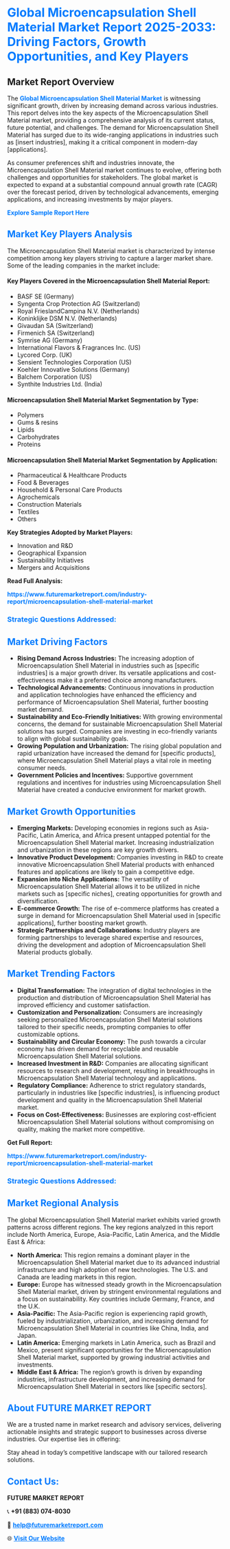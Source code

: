 <h1 style="color: #007BFF;">Global Microencapsulation Shell Material Market Report 2025-2033: Driving Factors, Growth Opportunities, and Key Players</h1>

<section id="overview">
<h2>Market Report Overview</h2>
<p>The <a href="https://www.futuremarketreport.com/industry-report/microencapsulation-shell-material-market" style="color: #007BFF; text-decoration: none;"><strong>Global Microencapsulation Shell Material Market</strong></a> is witnessing significant growth, driven by increasing demand across various industries. This report delves into the key aspects of the Microencapsulation Shell Material market, providing a comprehensive analysis of its current status, future potential, and challenges. The demand for Microencapsulation Shell Material has surged due to its wide-ranging applications in industries such as [insert industries], making it a critical component in modern-day [applications].</p>
<p>As consumer preferences shift and industries innovate, the Microencapsulation Shell Material market continues to evolve, offering both challenges and opportunities for stakeholders. The global market is expected to expand at a substantial compound annual growth rate (CAGR) over the forecast period, driven by technological advancements, emerging applications, and increasing investments by major players.</p>
</section>

<section id="overview">
<p><a href="https://www.futuremarketreport.com/request-sample/reportId=53492" style="color: #007BFF; text-decoration: none;"><strong>Explore Sample Report Here</strong></a></p>
</section>

<section id="key-players">
<h2 style="color: #007BFF;">Market Key Players Analysis</h2>
<p>The Microencapsulation Shell Material market is characterized by intense competition among key players striving to capture a larger market share. Some of the leading companies in the market include:</p>
<h4>Key Players Covered in the Microencapsulation Shell Material Report:</h4>
<ul><li>BASF SE (Germany)</li><li>Syngenta Crop Protection AG (Switzerland)</li><li>Royal FrieslandCampina N.V. (Netherlands)</li><li>Koninklijke DSM N.V. (Netherlands)</li><li>Givaudan SA (Switzerland)</li><li>Firmenich SA (Switzerland)</li><li>Symrise AG (Germany)</li><li>International Flavors &amp; Fragrances Inc. (US)</li><li>Lycored Corp. (UK)</li><li>Sensient Technologies Corporation (US)</li><li>Koehler Innovative Solutions (Germany)</li><li>Balchem Corporation (US)</li><li>Synthite Industries Ltd. (India)</li></ul>
<h4>Microencapsulation Shell Material Market Segmentation by Type:</h4>
<ul><li>Polymers</li><li>Gums &amp; resins</li><li>Lipids</li><li>Carbohydrates</li><li>Proteins</li></ul>

<h4>Microencapsulation Shell Material Market Segmentation by Application:</h4>
<ul><li>Pharmaceutical &amp; Healthcare Products</li><li>Food &amp; Beverages</li><li>Household &amp; Personal Care Products</li><li>Agrochemicals</li><li>Construction Materials</li><li>Textiles</li><li>Others</li></ul>
<p><strong>Key Strategies Adopted by Market Players:</strong></p>
<ul>
<li>Innovation and R&D</li>
<li>Geographical Expansion</li>
<li>Sustainability Initiatives</li>
<li>Mergers and Acquisitions</li>
</ul>
</section>

<section>
<p><strong>Read Full Analysis: </strong></p><a href="https://www.futuremarketreport.com/industry-report/microencapsulation-shell-material-market" style="color: #007BFF; text-decoration: none;"><strong>https://www.futuremarketreport.com/industry-report/microencapsulation-shell-material-market</strong></a>
<h3 style="color: #007BFF;">Strategic Questions Addressed:</h3>
</section>

<section id="driving-factors">
<h2 style="color: #007BFF;">Market Driving Factors</h2>
<ul>
<li><strong>Rising Demand Across Industries:</strong> The increasing adoption of Microencapsulation Shell Material in industries such as [specific industries] is a major growth driver. Its versatile applications and cost-effectiveness make it a preferred choice among manufacturers.</li>
<li><strong>Technological Advancements:</strong> Continuous innovations in production and application technologies have enhanced the efficiency and performance of Microencapsulation Shell Material, further boosting market demand.</li>
<li><strong>Sustainability and Eco-Friendly Initiatives:</strong> With growing environmental concerns, the demand for sustainable Microencapsulation Shell Material solutions has surged. Companies are investing in eco-friendly variants to align with global sustainability goals.</li>
<li><strong>Growing Population and Urbanization:</strong> The rising global population and rapid urbanization have increased the demand for [specific products], where Microencapsulation Shell Material plays a vital role in meeting consumer needs.</li>
<li><strong>Government Policies and Incentives:</strong> Supportive government regulations and incentives for industries using Microencapsulation Shell Material have created a conducive environment for market growth.</li>
</ul>
</section>

<section id="growth-opportunities">
<h2 style="color: #007BFF;">Market Growth Opportunities</h2>
<ul>
<li><strong>Emerging Markets:</strong> Developing economies in regions such as Asia-Pacific, Latin America, and Africa present untapped potential for the Microencapsulation Shell Material market. Increasing industrialization and urbanization in these regions are key growth drivers.</li>
<li><strong>Innovative Product Development:</strong> Companies investing in R&D to create innovative Microencapsulation Shell Material products with enhanced features and applications are likely to gain a competitive edge.</li>
<li><strong>Expansion into Niche Applications:</strong> The versatility of Microencapsulation Shell Material allows it to be utilized in niche markets such as [specific niches], creating opportunities for growth and diversification.</li>
<li><strong>E-commerce Growth:</strong> The rise of e-commerce platforms has created a surge in demand for Microencapsulation Shell Material used in [specific applications], further boosting market growth.</li>
<li><strong>Strategic Partnerships and Collaborations:</strong> Industry players are forming partnerships to leverage shared expertise and resources, driving the development and adoption of Microencapsulation Shell Material products globally.</li>
</ul>
</section>

<section id="trending-factors">
<h2 style="color: #007BFF;">Market Trending Factors</h2>
<ul>
<li><strong>Digital Transformation:</strong> The integration of digital technologies in the production and distribution of Microencapsulation Shell Material has improved efficiency and customer satisfaction.</li>
<li><strong>Customization and Personalization:</strong> Consumers are increasingly seeking personalized Microencapsulation Shell Material solutions tailored to their specific needs, prompting companies to offer customizable options.</li>
<li><strong>Sustainability and Circular Economy:</strong> The push towards a circular economy has driven demand for recyclable and reusable Microencapsulation Shell Material solutions.</li>
<li><strong>Increased Investment in R&D:</strong> Companies are allocating significant resources to research and development, resulting in breakthroughs in Microencapsulation Shell Material technology and applications.</li>
<li><strong>Regulatory Compliance:</strong> Adherence to strict regulatory standards, particularly in industries like [specific industries], is influencing product development and quality in the Microencapsulation Shell Material market.</li>
<li><strong>Focus on Cost-Effectiveness:</strong> Businesses are exploring cost-efficient Microencapsulation Shell Material solutions without compromising on quality, making the market more competitive.</li>
</ul>
</section>

<section>
<p><strong>Get Full Report: </strong></p><a href="https://www.futuremarketreport.com/industry-report/microencapsulation-shell-material-market" style="color: #007BFF; text-decoration: none;"><strong>https://www.futuremarketreport.com/industry-report/microencapsulation-shell-material-market</strong></a>
<h3 style="color: #007BFF;">Strategic Questions Addressed:</h3>
</section>


<section id="regional-analysis">
<h2 style="color: #007BFF;">Market Regional Analysis</h2>
<p>The global Microencapsulation Shell Material market exhibits varied growth patterns across different regions. The key regions analyzed in this report include North America, Europe, Asia-Pacific, Latin America, and the Middle East & Africa:</p>
<ul>
<li><strong>North America:</strong> This region remains a dominant player in the Microencapsulation Shell Material market due to its advanced industrial infrastructure and high adoption of new technologies. The U.S. and Canada are leading markets in this region.</li>
<li><strong>Europe:</strong> Europe has witnessed steady growth in the Microencapsulation Shell Material market, driven by stringent environmental regulations and a focus on sustainability. Key countries include Germany, France, and the U.K.</li>
<li><strong>Asia-Pacific:</strong> The Asia-Pacific region is experiencing rapid growth, fueled by industrialization, urbanization, and increasing demand for Microencapsulation Shell Material in countries like China, India, and Japan.</li>
<li><strong>Latin America:</strong> Emerging markets in Latin America, such as Brazil and Mexico, present significant opportunities for the Microencapsulation Shell Material market, supported by growing industrial activities and investments.</li>
<li><strong>Middle East & Africa:</strong> The region’s growth is driven by expanding industries, infrastructure development, and increasing demand for Microencapsulation Shell Material in sectors like [specific sectors].</li>
</ul>
</section>

<footer>
<h2 style="color: #007BFF;">About FUTURE MARKET REPORT</h2>
<p>We are a trusted name in market research and advisory services, delivering actionable insights and strategic support to businesses across diverse industries. Our expertise lies in offering:</p>

<p>Stay ahead in today’s competitive landscape with our tailored research solutions.</p>

<h2 style="color: #007BFF;">Contact Us:</h2>
<p><strong>FUTURE MARKET REPORT</strong></p>
<p>📞 <strong>+91 (883) 074-8030</strong></p>
<p>📧 <strong><a href="mailto:help@futuremarketreport.com" style="color: #007BFF;">help@futuremarketreport.com</a></strong></p>
<p>🌐 <strong><a href="https://www.futuremarketreport.com/" style="color: #007BFF;">Visit Our Website</a></strong></p>
</footer>